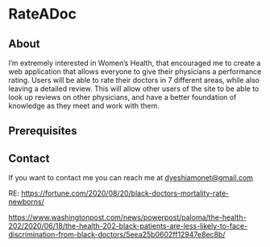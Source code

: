 # RateADoc

## About
I’m extremely interested in Women’s Health, that encouraged me to create a web
application that allows everyone to give their physicians a performance rating. Users
will be able to rate their doctors in 7 different areas, while also leaving a detailed
review. This will allow other users of the site to be able to look up reviews on other
physicians, and have a better foundation of knowledge as they meet and work with them.


## Prerequisites

## Contact
If you want to contact me you can reach me at dyeshiamonet@gmail.com


RE:
 https://fortune.com/2020/08/20/black-doctors-mortality-rate-newborns/

https://www.washingtonpost.com/news/powerpost/paloma/the-health-202/2020/06/18/the-health-202-black-patients-are-less-likely-to-face-discrimination-from-black-doctors/5eea25b0602ff12947e8ec8b/
